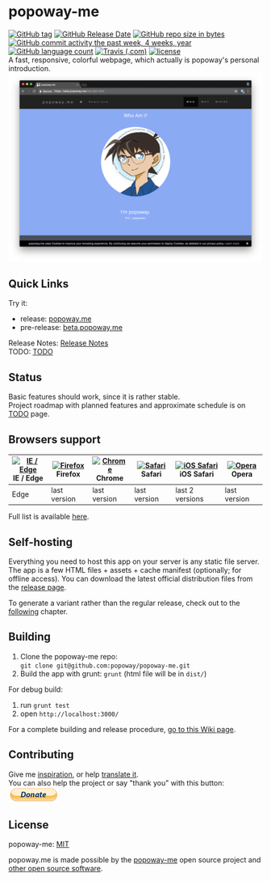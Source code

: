 # popoway-me

[![GitHub tag](https://img.shields.io/github/tag/popoway/popoway-me.svg)](https://github.com/popoway/popoway-me/tags)
[![GitHub Release Date](https://img.shields.io/github/release-date/popoway/popoway-me.svg)](https://github.com/popoway/popoway-me/releases)
[![GitHub repo size in bytes](https://img.shields.io/github/repo-size/popoway/popoway-me.svg)](https://github.com/popoway/popoway-me/releases)
[![GitHub commit activity the past week, 4 weeks, year](https://img.shields.io/github/commit-activity/w/popoway/popoway-me.svg)](https://github.com/popoway/popoway-me/commits)
[![GitHub language count](https://img.shields.io/github/languages/count/popoway/popoway-me.svg)](https://github.com/popoway/popoway-me/search?l=JavaScript&type=Code)
[![Travis (.com)](https://img.shields.io/travis/com/popoway/popoway-me.svg)](https://travis-ci.com/popoway/popoway-me/builds/)
[![license](https://img.shields.io/github/license/popoway/popoway-me.svg)](https://popoway.mit-license.org/)  
A fast, responsive, colorful webpage, which actually is popoway's personal introduction.  
![Screenshot of popoway.me](img/desktop-preview.png)

## Quick Links

Try it:
* release: [popoway.me](https://popoway.me)
* pre-release: [beta.popoway.me](https://beta.popoway.me)

Release Notes: [Release Notes](https://github.com/popoway/popoway-me/releases)  
TODO: [TODO](https://github.com/popoway/popoway-me/wiki/TODO)

## Status

Basic features should work, since it is rather stable.  
Project roadmap with planned features and approximate schedule is on [TODO](https://github.com/popoway/popoway-me/wiki/TODO) page.

## Browsers support

| [<img src="https://raw.githubusercontent.com/alrra/browser-logos/master/src/edge/edge_48x48.png" alt="IE / Edge" width="24px" height="24px" />](http://godban.github.io/browsers-support-badges/)</br>IE / Edge | [<img src="https://raw.githubusercontent.com/alrra/browser-logos/master/src/firefox/firefox_48x48.png" alt="Firefox" width="24px" height="24px" />](http://godban.github.io/browsers-support-badges/)</br>Firefox | [<img src="https://raw.githubusercontent.com/alrra/browser-logos/master/src/chrome/chrome_48x48.png" alt="Chrome" width="24px" height="24px" />](http://godban.github.io/browsers-support-badges/)</br>Chrome | [<img src="https://raw.githubusercontent.com/alrra/browser-logos/master/src/safari/safari_48x48.png" alt="Safari" width="24px" height="24px" />](http://godban.github.io/browsers-support-badges/)</br>Safari | [<img src="https://raw.githubusercontent.com/alrra/browser-logos/master/src/safari-ios/safari-ios_48x48.png" alt="iOS Safari" width="24px" height="24px" />](http://godban.github.io/browsers-support-badges/)</br>iOS Safari | [<img src="https://raw.githubusercontent.com/alrra/browser-logos/master/src/opera/opera_48x48.png" alt="Opera" width="24px" height="24px" />](http://godban.github.io/browsers-support-badges/)</br>Opera |
| --------- | --------- | --------- | --------- | --------- | --------- |
| Edge| last version| last version| last version| last 2 versions| last version

Full list is available [here](https://github.com/popoway/popoway-me/wiki/Supported-Platforms).

## Self-hosting
Everything you need to host this app on your server is any static file server. The app is a few HTML files + assets + cache manifest (optionally; for offline access). You can download the latest official distribution files from the [release page](https://github.com/popoway/popoway-me/releases).

To generate a variant rather than the regular release, check out to the [following](#Building) chapter.

## Building
1. Clone the popoway-me repo:  
`git clone git@github.com:popoway/popoway-me.git`
2. Build the app with grunt: `grunt` (html file will be in `dist/`)

For debug build:
1. run `grunt test`
2. open `http://localhost:3000/`

For a complete building and release procedure, [go to this Wiki page](https://github.com/popoway/popoway-me/wiki/Releasing).

## Contributing

Give me [inspiration](mailto:popoway@popoway.cloud), or help [translate it](http://popoway-me.oneskyapp.com/collaboration/project/134083).  
You can also help the project or say "thank you" with this button:  
[<img src="img/paypal-donate.png" alt="Donate with PayPal" width="100">](https://www.paypal.me/popoway)  

## License

popoway-me: [MIT](https://popoway.mit-license.org/)

popoway.me is made possible by the [popoway-me](https://github.com/popoway/popoway-me) open source project and [other open source software](https://github.com/popoway/popoway-me/wiki/Credits).
